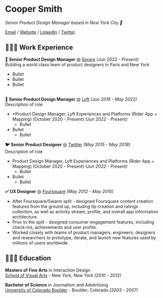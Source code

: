 # Cooper Smith

_Senior Product Design Manager based in New York City 🗽_ <br>

[Email](mailto:coopersmi@gmail.com) / [Website](https://coopsmith.co/) / [LinkedIn](https://www.linkedin.com/in/coopersmith/) / [Twitter](https://twitter.com/coops/) 

## 👨🏻‍💻 Work Experience


**🏀 Senior Product Design Manager** @ [Sorare](https://sorare.com/) _(Jun 2022 - Present)_ <br>
Building a world class team of product designers in Paris and New York
  - Bullet
  - Bullet
  - Bullet
<br><br>

**🚙 Senior Product Design Manager** @ [Lyft](https://sorare.com/) _(Jun 2018 - May 2022)_ <br>
Description of role
  - *Product Design Manager, Lyft Experiences and Platforms  (Rider App + Mapping) (October 2020 - Present)  _(Jun 2022 - Present)_
    - Bullet
  - Bullet
    - Bullet

**🐦 Senior Product Designer** @ [Twitter](https://twitter.com/) _(May 2015 - May 2018)_ <br>
Description of role
  - Product Design Manager, Lyft Experiences and Platforms  (Rider App + Mapping) (October 2020 - Present)  _(Jun 2022 - Present)_
    - Bullet
  - Bullet
    - Bullet   
    
**✅ UX Designer** @ [Foursquare](https://foursquare.com/) _(May 2012 - May 2015)_ <br>
  - After Foursquare/Swarm split - designed Foursquare content creation features from the ground up, including tip creation and ratings collection, as well as activity stream, profile, and overall app information architecture. 
  - Prior to the split - designed consumer engagement features, including check-ins, achievements and user profile. 
  - Worked closely with teams of product managers, engineers, designers and researchers to prototype, iterate, and launch new features used by millions of users worldwide.

    
## 👨🏻‍🎓 Education

**Masters of Fine Arts** in Interaction Design<br>
[School of Visual Arts](https://https://interactiondesign.sva.edu/) - New York, New York _(2010 - 2012)_ <br>

**Bachelor of Science** in Journalism and Advertising<br>
[University of Colorado Boulder](https://www.colorado.edu/) - Boulder, Colorado _(2003 - 2007)_
